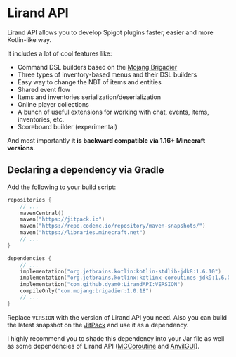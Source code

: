 # Lirand API

Lirand API allows you to develop Spigot plugins faster, easier 
and more Kotlin-like way.

It includes a lot of cool features like:
 - Command DSL builders based on the [Mojang Brigadier](https://github.com/Mojang/brigadier)
 - Three types of inventory-based menus and their DSL builders
 - Easy way to change the NBT of items and entities 
 - Shared event flow
 - Items and inventories serialization/deserialization
 - Online player collections
 - A bunch of useful extensions for working with chat, events, items, inventories, etc.
 - Scoreboard builder (experimental)

And most importantly **it is backward compatible via 1.16+ Minecraft versions**.


## Declaring a dependency via Gradle

Add the following to your build script:
```kotlin
repositories { 
    // ...
    mavenCentral()
    maven("https://jitpack.io")
    maven("https://repo.codemc.io/repository/maven-snapshots/")
    maven("https://libraries.minecraft.net")
    // ...
}

dependencies {
    // ... 
	implementation("org.jetbrains.kotlin:kotlin-stdlib-jdk8:1.6.10")
	implementation("org.jetbrains.kotlinx:kotlinx-coroutines-jdk9:1.6.0")
    implementation("com.github.dyam0:LirandAPI:VERSION")
    compileOnly("com.mojang:brigadier:1.0.18")
    // ...
}
```
Replace `VERSION` with the version of Lirand API you need. 
Also you can build the latest snapshot on the [JitPack](https://jitpack.io/#dyam0/LirandAPI) and use it as a dependency.

I highly recommend you to shade this dependency into your Jar file 
as well as some dependencies of Lirand API 
([MCCoroutine](https://github.com/Shynixn/MCCoroutine) and [AnvilGUI](https://github.com/WesJD/AnvilGUI)).